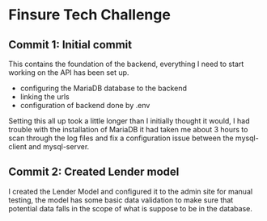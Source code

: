 # Finsure Tech Challenge

## Commit 1: Initial commit

This contains the foundation of the backend, everything I need to start working on the API has been set up.

- configuring the MariaDB database to the backend
- linking the urls
- configuration of backend done by .env

Setting this all up took a little longer than I initially thought it would, I had trouble with the installation of MariaDB it had taken me about 3 hours to scan through the log files and fix a configuration issue between the mysql-client and mysql-server.

## Commit 2: Created Lender model

I created the Lender Model and configured it to the admin site for manual testing, the model has some basic data validation to make sure that potential data falls in the scope of what is suppose to be in the database.